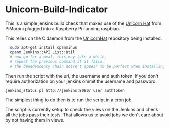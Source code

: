 # Unicorn-Build-Indicator

This is a simple jenkins build check that makes use of the
[Unicorn Hat](http://shop.pimoroni.com/products/unicorn-hat) from PiMoroni
plugged into a Raspberry Pi running raspbian.

This relies on the C daemon from the
[UnicornHat](https://github.com/pimoroni/UnicornHat/tree/master/c/unicornd)
repository being installed.

```bash
  sudo apt-get install cpanminus
  cpanm Jenkins::API List::Util
  # now go for a meal, this may take a while.
  # repeat the previous command if it fails,
  # the depedendency chain doesn't appear to be perfect when installing on the Pi.
```

Then run the script with the url, the username and auth token.  If you don't
require authorization on your jenkins ommit the username and password.

`jenkins_status.pl http://jenkins:8080/ user authtoken`

The simplest thing to do then is to run the script in a cron job.

The script is currently setup to check the views on the Jenkins and check all
the jobs pass their tests.  That allows us to avoid jobs we don't care about
by not having them in views.
